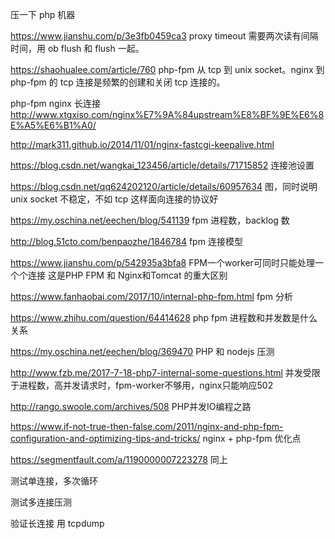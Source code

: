 压一下 php 机器

https://www.jianshu.com/p/3e3fb0459ca3 proxy timeout 需要两次读有间隔时间，用 ob flush 和 flush 一起。

https://shaohualee.com/article/760 php-fpm 从 tcp 到 unix socket。nginx 到 php-fpm 的 tcp 连接是频繁的创建和关闭 tcp 连接的。

php-fpm nginx 长连接 http://www.xtgxiso.com/nginx%E7%9A%84upstream%E8%BF%9E%E6%8E%A5%E6%B1%A0/

http://mark311.github.io/2014/11/01/nginx-fastcgi-keepalive.html

https://blog.csdn.net/wangkai_123456/article/details/71715852 连接池设置

https://blog.csdn.net/qq624202120/article/details/60957634 图，同时说明 unix socket 不稳定，不如 tcp 这样面向连接的协议好



https://my.oschina.net/eechen/blog/541139  fpm 进程数，backlog 数

http://blog.51cto.com/benpaozhe/1846784 fpm 连接模型

https://www.jianshu.com/p/542935a3bfa8  FPM一个worker可同时只能处理一个个连接 这是PHP FPM 和 Nginx和Tomcat 的重大区别

https://www.fanhaobai.com/2017/10/internal-php-fpm.html fpm 分析

https://www.zhihu.com/question/64414628  php fpm 进程数和并发数是什么关系

https://my.oschina.net/eechen/blog/369470 PHP 和 nodejs 压测

http://www.fzb.me/2017-7-18-php7-internal-some-questions.html   并发受限于进程数，高并发请求时，fpm-worker不够用，nginx只能响应502

http://rango.swoole.com/archives/508  PHP并发IO编程之路



https://www.if-not-true-then-false.com/2011/nginx-and-php-fpm-configuration-and-optimizing-tips-and-tricks/ nginx + php-fpm 优化点

https://segmentfault.com/a/1190000007223278 同上

测试单连接，多次循环

测试多连接压测

验证长连接 用 tcpdump